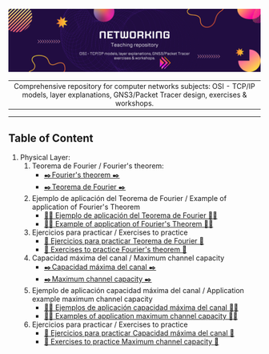 ![Banner](images/Banner_Repository.png)

| |
| :-: |
| Comprehensive repository for computer networks subjects: OSI - TCP/IP models, layer explanations, GNS3/Packet Tracer design, exercises &amp; workshops. |

----

## Table of Content
1. Physical Layer:
   1. Teorema de Fourier / Fourier's theorem:
      - [✒️ Fourier's theorem ✒️](/physical_layer/Fourier/explanation/explanation_en.md)
      - [✒️ Teorema de Fourier ✒️](/physical_layer/Fourier/explanation/explanation_es.md)
   2. Ejemplo de aplicación del Teorema de Fourier / Example of application of Fourier's Theorem
      - [🧑‍💻 Ejemplo de aplicación del Teorema de Fourier 🧑‍💻](/physical_layer/Fourier/example/example_es.md)
      - [🧑‍💻 Example of application of Fourier's Theorem 🧑‍💻](/physical_layer/Fourier/example/example_en.md)
   3. Ejercicios para practicar / Exercises to practice
      - [📒 Ejercicios para practicar Teorema de Fourier 📒](/physical_layer/Fourier/exercises/exercise1_es.md)
      - [📒 Exercises to practice Fourier's theorem 📒](/physical_layer/Fourier/exercises/exercise1_en.md)
   4. Capacidad máxima del canal /  Maximum channel capacity
      - [✒️ Capacidad máxima del canal ✒️](/physical_layer/channel_capacity/explanation/explanation_es.md)
      - [✒️ Maximum channel capacity ✒️](/physical_layer/channel_capacity/explanation/explanation_en.md)
   5. Ejemplo de aplicación capacidad máxima del canal / Application example maximum channel capacity
      - [🧑‍💻 Ejemplos de aplicación capacidad máxima del canal 🧑‍💻](/physical_layer/channel_capacity/example/example_es.md)
      - [🧑‍💻 Examples of application maximum channel capacity 🧑‍💻](/physical_layer/channel_capacity/example/example_en.md)
   6. Ejercicios para practicar / Exercises to practice
      - [📒 Ejercicios para practicar Capacidad máxima del canal 📒](/physical_layer/Fourier/exercises/exercise1_es.md)
      - [📒 Exercises to practice Maximum channel capacity 📒](/physical_layer/Fourier/exercises/exercise1_en.md)